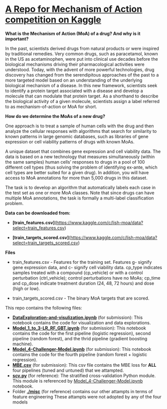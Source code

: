 # [A Repo for Mechanism of Action competition on Kaggle](https://www.kaggle.com/c/lish-moa)

**What is the Mechanism of Action (MoA) of a drug? And why is it important?**

In the past, scientists derived drugs from natural products or were inspired by traditional remedies. Very common drugs, such as paracetamol, known in the US as acetaminophen, were put into clinical use decades before the biological mechanisms driving their pharmacological activities were understood. Today, with the advent of more powerful technologies, drug discovery has changed from the serendipitous approaches of the past to a more targeted model based on an understanding of the underlying biological mechanism of a disease. In this new framework, scientists seek to identify a protein target associated with a disease and develop a molecule that can modulate that protein target. As a shorthand to describe the biological activity of a given molecule, scientists assign a label referred to as mechanism-of-action or MoA for short.

**How do we determine the MoAs of a new drug?**

One approach is to treat a sample of human cells with the drug and then analyze the cellular responses with algorithms that search for similarity to known patterns in large genomic databases, such as libraries of gene expression or cell viability patterns of drugs with known MoAs.

A unique dataset that combines gene expression and cell viability data. The data is based on a new technology that measures simultaneously (within the same samples) human cells’ responses to drugs in a pool of 100 different cell types (thus solving the problem of identifying ex-ante, which cell types are better suited for a given drug). In addition, you will have access to MoA annotations for more than 5,000 drugs in this dataset.

The task is to develop an algorithm that automatically labels each case in the test set as one or more MoA classes. Note that since drugs can have multiple MoA annotations, the task is formally a multi-label classification problem.

**Data can be downloaded from:**

* **[train_features.csv]**(https://www.kaggle.com/c/lish-moa/data?select=train_features.csv)

* **[train_targets_scored.csv]**(https://www.kaggle.com/c/lish-moa/data?select=train_targets_scored.csv)

**Files**

* train_features.csv - Features for the training set. Features g- signify gene expression data, and c- signify cell viability data. cp_type indicates samples treated with a compound (cp_vehicle) or with a control perturbation (ctrl_vehicle); control perturbations have no MoAs; cp_time and cp_dose indicate treatment duration (24, 48, 72 hours) and dose (high or low).

* train_targets_scored.csv - The binary MoA targets that are scored.

This repo contains the following files:
* **[DataExploration-and-visulization.ipynb](DataExploration-and-visulization.ipynb)** (for submission): This notebook contains the code for visualization and data explorations.
* **[Model_1_to_3-LR_RF_GBT.ipynb](Model_1_to_3-LR_RF_GBT.ipynb)** (for submission): This notebook contains the code for the first pipeline (logistic regression), second pipeline (random forest), and the thrid pipeline (gradient boosting machine).
* **[Model_4-Challenger-Model.ipynb](Model_4-Challenger-Model.ipynb)** (for submission): This notebook contains the code for the fourth pipeline (random forest + logistic regression).
* **[MBE.csv](MBE.csv)** (for submission): This csv file contains the MBE loss for **ALL** four pipelines (tuned and untuned) that we attampted.
* **[scv.py](scv.py)** (for reference): The stratified cross-validation Python module. This module is referenced by [Model_4-Challenger-Model.ipynb](Model_4-Challenger-Model.ipynb) notebook.
* Folder **[./misc](./misc)** (for reference) contains our other attampts in terms of feature engineering  These attampts were not adopted by any of the four models


